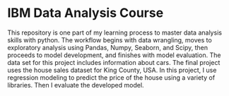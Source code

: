 # IBM Data Analysis Course
 
This repository is one part of my learning process to master data analysis skills with python.
The workflow begins with data wrangling, moves to exploratory analysis using Pandas, Numpy, Seaborn, and Scipy, then proceeds to model development, and finishes with model evaluation.
The data set for this project includes information about cars.
The final project uses the house sales dataset for King County, USA. In this project, I use regression modeling to predict the price of the house using a variety of libraries. Then I evaluate the developed model.


